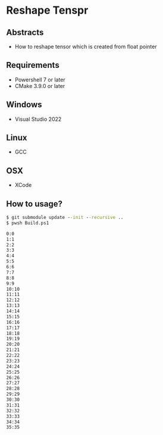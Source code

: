 # Reshape Tenspr

## Abstracts

* How to reshape tensor which is created from float pointer

## Requirements

* Powershell 7 or later
* CMake 3.9.0 or later

## Windows

* Visual Studio 2022

## Linux

* GCC

## OSX

* XCode

## How to usage?

````cmd
$ git submodule update --init --recursive ..
$ pwsh Build.ps1

0:0
1:1
2:2
3:3
4:4
5:5
6:6
7:7
8:8
9:9
10:10
11:11
12:12
13:13
14:14
15:15
16:16
17:17
18:18
19:19
20:20
21:21
22:22
23:23
24:24
25:25
26:26
27:27
28:28
29:29
30:30
31:31
32:32
33:33
34:34
35:35
````